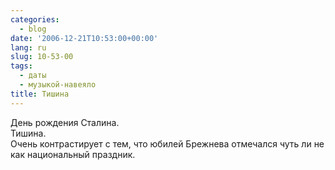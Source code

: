 ```yaml
---
categories:
  - blog
date: '2006-12-21T10:53:00+00:00'
lang: ru
slug: 10-53-00
tags:
  - даты
  - музыкой-навеяло
title: Тишина
---
```




День рождения Сталина.  
Тишина.  
Очень контрастирует с тем, что юбилей Брежнева отмечался чуть ли не как национальный праздник.